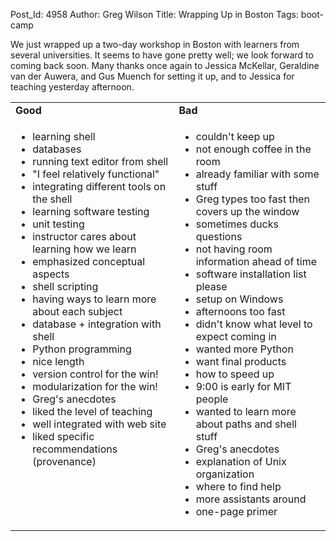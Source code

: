 Post_Id: 4958
Author: Greg Wilson
Title: Wrapping Up in Boston
Tags: boot-camp

<p>We just wrapped up a two-day workshop in Boston with learners from several universities. It seems to have gone pretty well; we look forward to coming back soon.  Many thanks once again to Jessica McKellar, Geraldine van der Auwera, and Gus Muench for setting it up, and to Jessica for teaching yesterday afternoon.</p>
<table>
<tbody>
<tr>
<td><strong>Good</strong></td>
<td><strong>Bad</strong></td>
</tr>
<tr>
<td valign="top">
<ul>
<li>learning shell</li>
<li>databases</li>
<li>running text editor from shell</li>
<li>"I feel relatively functional"</li>
<li>integrating different tools on the shell</li>
<li>learning software testing</li>
<li>unit testing</li>
<li>instructor cares about learning how we learn</li>
<li>emphasized conceptual aspects</li>
<li>shell scripting</li>
<li>having ways to learn more about each subject</li>
<li>database + integration with shell</li>
<li>Python programming</li>
<li>nice length</li>
<li>version control for the win!</li>
<li>modularization for the win!</li>
<li>Greg's anecdotes</li>
<li>liked the level of teaching</li>
<li>well integrated with web site</li>
<li>liked specific recommendations (provenance)</li>
</ul>
</td>
<td valign="top">
<ul>
<li>couldn't keep up</li>
<li>not enough coffee in the room</li>
<li>already familiar with some stuff</li>
<li>Greg types too fast then covers up the window</li>
<li>sometimes ducks questions</li>
<li>not having room information ahead of time</li>
<li>software installation list please</li>
<li>setup on Windows</li>
<li>afternoons too fast</li>
<li>didn't know what level to expect coming in</li>
<li>wanted more Python</li>
<li>want final products</li>
<li>how to speed up</li>
<li>9:00 is early for MIT people</li>
<li>wanted to learn more about paths and shell stuff</li>
<li>Greg's anecdotes</li>
<li>explanation of Unix organization</li>
<li>where to find help</li>
<li>more assistants around</li>
<li>one-page primer</li>
</ul>
</td>
</tr>
</tbody>
</table>

